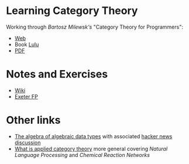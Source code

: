 # Learning Category Theory

Working through _Bartosz Milewsk's_ "Category Theory for Programmers":
* [Web](https://bartoszmilewski.com/2014/10/28/category-theory-for-programmers-the-preface/)
* Book [Lulu](http://www.lulu.com/shop/http://www.lulu.com/shop/bartosz-milewski/category-theory-for-programmers/hardcover/product-23389988.html)
* [PDF](https://github.com/hmemcpy/milewski-ctfp-pdf)

# Notes and Exercises
* [Wiki](https://github.com/NickAger/LearningCategoryTheory/wiki)
* [Exeter FP](https://github.com/exeter-fp/category-theory)


# Other links
* [The algebra of algebraic data types](https://codewords.recurse.com/issues/three/algebra-and-calculus-of-algebraic-data-types) with associated [hacker news discussion](https://news.ycombinator.com/item?id=17942112)
* [What is applied category theory](https://arxiv.org/pdf/1809.05923.pdf) more general covering *Natural Language Processing* and *Chemical Reaction Networks*

